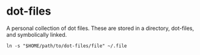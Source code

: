# dot-files

A personal collection of dot files. These are stored in a directory, dot-files, and symbolically linked.

    ln -s "$HOME/path/to/dot-files/file" ~/.file
